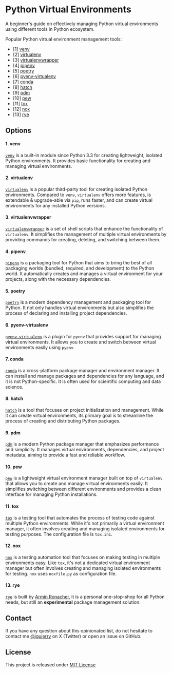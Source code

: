 # Python Virtual Environments

A beginner's guide on effectively managing Python virtual environments using different tools
in Python ecosystem.

Popular Python virtual environment management tools:
* [1] [venv](venv/README.md)
* [2] [virtualenv](virtualenv/README.md)
* [3] [virtualenvwrapper](virtualenwrapper/README.md)
* [4] [pipenv](pipenv/README.md)
* [5] [poetry](poetry/README.md)
* [6] [pyenv-virtualenv](pyenv-virtualenv/README.md)
* [7] [conda](conda/README.md)
* [8] [hatch](hatch/README.md)
* [9] [pdm](pdm/README.md)
* [10] [pew](pew/README.md)
* [11] [tox](tox/README.md)
* [12] [nox](nox/README.md)
* [13] [rye](rye/README.md)

## Options

#### 1. venv
[`venv`](https://docs.python.org/3/library/venv.html) is a built-in module since Python 3.3 for creating lightweight, isolated Python environments. It provides basic functionality for creating and managing virtual environments.

#### 2. virtualenv
[`virtualenv`](https://virtualenv.pypa.io/en/latest/) is a popular third-party tool for creating isolated Python environments. Compared to `venv`, `virtualenv` offers more features, is extendable & upgrade-able via `pip`, runs faster, and can create virtual environments for any installed Python versions.

#### 3. virtualenvwrapper
[`virtualenvwrapper`](https://virtualenvwrapper.readthedocs.io/en/latest/) is a set of shell scripts that enhance the functionality of `virtualenv`. It simplifies the management of multiple virtual environments by providing commands for creating, deleting, and switching between them.

#### 4. pipenv
[`pipenv`](https://pipenv.pypa.io/en/latest/) is a packaging tool for Python that aims to bring the best of all packaging worlds (bundled, required, and development) to the Python world. It automatically creates and manages a virtual environment for your projects, along with the necessary dependencies.

#### 5. poetry
[`poetry`](https://python-poetry.org/) is a modern dependency management and packaging tool for Python. It not only handles virtual environments but also simplifies the process of declaring and installing project dependencies.

#### 6. pyenv-virtualenv
[`pyenv-virtualenv`](https://github.com/pyenv/pyenv-virtualenv) is a plugin for `pyenv` that provides support for managing virtual environments. It allows you to create and switch between virtual environments easily using `pyenv`.

#### 7. conda
[`conda`](https://docs.conda.io/en/latest/) is a cross-platform package manager and environment manager. It can install and manage packages and dependencies for any language, and it is not Python-specific. It is often used for scientific computing and data science.

#### 8. hatch
[`hatch`](https://github.com/pypa/hatch) is a tool that focuses on project initialization and management. While it can create virtual environments, its primary goal is to streamline the process of creating and distributing Python packages.

#### 9. pdm
[`pdm`](https://github.com/pdm-project/pdm) is a modern Python package manager that emphasizes performance and simplicity. It manages virtual environments, dependencies, and project metadata, aiming to provide a fast and reliable workflow.

#### 10. pew
[`pew`](https://github.com/pew-org/pew) is a lightweight virtual environment manager built on top of `virtualenv` that allows you to create and manage virtual environments easily. It simplifies switching between different environments and provides a clean interface for managing Python installations.

#### 11. tox
[`tox`](https://tox.wiki/) is a testing tool that automates the process of testing code against multiple Python environments. While it's not primarily a virtual environment manager, it often involves creating and managing isolated environments for testing purposes. The configuration file is `tox.ini`.

#### 12. nox
[`nox`](https://nox.thea.codes/en/stable/) is a testing automation tool that focuses on making testing in multiple environments easy. Like `tox`, it's not a dedicated virtual environment manager but often involves creating and managing isolated environments for testing. `nox` uses `noxfile.py` as configuration file.

#### 13. rye
[`rye`](https://github.com/mitsuhiko/rye) is built by [Armin Ronacher](https://github.com/mitsuhiko/rye), it is a personal one-stop-shop for all Python needs, but still an **experimental** package management solution.


## Contact

If you have any question about this opinionated list, do not hesitate to contact me [@jgujerry](https://twitter.com/jgujerry) on X (Twitter) or open an issue on GitHub.


## License

This project is released under [MIT License](LICENSE)
